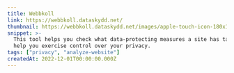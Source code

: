 ```yaml
---
title: Webbkoll
link: https://webbkoll.dataskydd.net/
thumbnail: https://webbkoll.dataskydd.net/images/apple-touch-icon-180x180.png
snippet: >-
  This tool helps you check what data-protecting measures a site has taken to
  help you exercise control over your privacy.
tags: ["privacy", "analyze-website"]
createdAt: 2022-12-01T00:00:00.000Z
---
```

